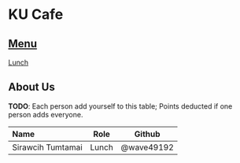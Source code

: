 # KU Cafe

## [Menu](Menu.md)

[Lunch](Menu.md#Lunch)


## About Us

**TODO**: Each person add yourself to this table; Points deducted if one person adds everyone.

| Name      | Role      | Github          |
|:----------|-----------|-----------------|
| Sirawcih Tumtamai | Lunch | @wave49192 |
